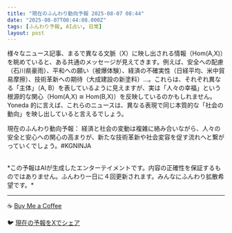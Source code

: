 ```yaml
---
title: "現在のふんわり動向予報 2025-08-07 08:44"
date: "2025-08-07T08:44:08.000Z"
tags: [ふんわり予報, AI占い, 日常]
layout: post
---
```


様々なニュース記事、まるで異なる文脈（X）に映し出される情報（Hom(A,X)）を眺めていると、ある共通のメッセージが見えてきます。例えば、安全への配慮（石川県豪雨）、平和への願い（被爆体験）、経済の不確実性（日経平均、米中貿易摩擦）、技術革新への期待（大成建設の新塗料）…。これらは、それぞれ異なる「主体」（A, B）を表しているように見えますが、実は「人々の幸福」という根源的な関心（Hom(A,X) ≅ Hom(B,X)）を反映しているのかもしれません。Yoneda 的に言えば、これらのニュースは、異なる表現で同じ本質的な「社会の動向」を映し出していると言えるでしょう。


現在のふんわり動向予報：
経済と社会の変動は複雑に絡み合いながら、人々の安全と安心への関心の高まりが、新たな技術革新や社会変容を促す流れへと繋がっていくでしょう。#KGNINJA

<br>
*この予報はAIが生成したエンターテイメントです。内容の正確性を保証するものではありません。ふんわり一日に４回更新されます。みんなにふんわり拡散希望です。*

---
☕️ [Buy Me a Coffee](https://www.buymeacoffee.com/kgninja)

🐦 [現在の予報をXでシェア](https://twitter.com/intent/tweet?text=%E7%8F%BE%E5%9C%A8%E3%81%AE%E3%81%B5%E3%82%93%E3%82%8F%E3%82%8A%E4%BA%88%E5%A0%B1%3A%20%E3%80%8C%E6%A7%98%E3%80%85%E3%81%AA%E3%83%8B%E3%83%A5%E3%83%BC%E3%82%B9%E8%A8%98%E4%BA%8B%E3%80%81%E3%81%BE%E3%82%8B%E3%81%A7%E7%95%B0%E3%81%AA%E3%82%8B%E6%96%87%E8%84%88%EF%BC%88X%EF%BC%89%E3%81%AB%E6%98%A0%E3%81%97%E5%87%BA%E3%81%95%E3%82%8C%E3%82%8B%E6%83%85%E5%A0%B1%EF%BC%88Hom(A%2CX)%EF%BC%89%E3%82%92%E7%9C%BA%E3%82%81%E3%81%A6%E3%81%84%E3%82%8B%E3%81%A8%E3%80%81%E3%81%82%E3%82%8B%E5%85%B1%E9%80%9A%E3%81%AE%E3%83%A1%E3%83%83%E3%82%BB%E3%83%BC%E3%82%B8%E3%81%8C%E8%A6%8B%E3%81%88%E3%81%A6%E3%81%8D%E3%81%BE%E3%81%99%E3%80%82%E3%80%8D%23KGNINJA%20%E7%B6%9A%E3%81%8D%E3%81%AF%E3%83%96%E3%83%AD%E3%82%B0%E3%81%A7%EF%BC%81%F0%9F%91%87&url=https%3A%2F%2Fkg-ninja.github.io%2FFunwariyoso%2F)

